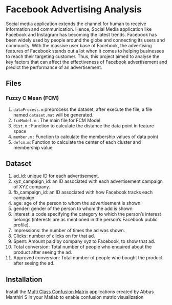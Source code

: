 # Facebook Advertising Analysis
Social media application extends the channel for human to receive information and communication. Hence, Social Media application like Facebook and Instagram has becoming the latest trends. Facebook has been widely used by people around the globe and connecting its users and community. With the massive user base of Facebook, the advertising features of Facebook stands out a lot when it comes to helping businesses to reach their targeting customer. Thus, this project aimed to analyse the key factors that can affect the effectiveness of Facebook advertisement and predict the performance of an advertisement.

## Files
### Fuzzy C Mean (FCM) 
1. `dataProcess.m` preprocess the dataset, after execute the file, a file named `dataset.mat` will be generated. 
2. `fcmModel.m` : The main file for FCM Model
3. `dist.m` : Function to calculate the distance the data point in feature space
4. `member.m` : Function to calculate the membership values of data point
5. `defcm.m`: Function to calculate the center of each cluster and membership value

## Dataset
1. ad_id: unique ID for each advertisement.
2. xyz_campaign_id: an ID associated with each advertisement campaign of XYZ company.
3. fb_campaign_id: an ID associated with how Facebook tracks each campaign.
4. age: age of the person to whom the advertisement is shown.
5. gender: gender of the person to whom the add is shown
6. interest: a code specifying the category to which the person’s interest belongs (interests are as mentioned in the person’s Facebook public profile).
7. Impressions: the number of times the ad was shown.
8. Clicks: number of clicks on for that ad.
9. Spent: Amount paid by company xyz to Facebook, to show that ad.
10. Total conversion: Total number of people who enquired about the product after seeing the ad.
11. Approved conversion: Total number of people who bought the product after seeing the ad.

## Installation
Install the [Multi Class Confusion Matrix](https://www.mathworks.com/matlabcentral/fileexchange/60900-multi-class-confusion-matrix) applications created by Abbas Manthiri S in your Matlab to enable confusion matrix visualization
